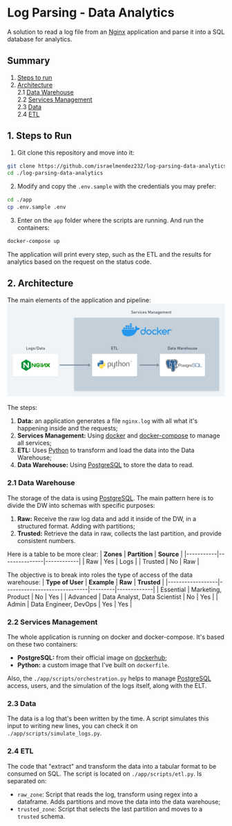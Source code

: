 # Log Parsing - Data Analytics
A solution to read a log file from an [Nginx](https://www.nginx.com/) application and parse it into a SQL database for analytics.

## Summary
1. [Steps to run](#1-steps-to-run) <br>
2. [Architecture](#2-architecture) <br>
  2.1 [Data Warehouse](#21-data-warehouse) <br>
  2.2 [Services Management](#22-services-management) <br>
  2.3 [Data](#23-data) <br>
  2.4 [ETL](#24-etl)

## 1. Steps to Run
1. Git clone this repository and move into it:
``` bash
git clone https://github.com/israelmendez232/log-parsing-data-analytics.git
cd ./log-parsing-data-analytics
```

2. Modify and copy the `.env.sample` with the credentials you may prefer:
``` bash
cd ./app
cp .env.sample .env
```

3. Enter on the `app` folder where the scripts are running. And run the containers:
``` bash
docker-compose up
```

The application will print every step, such as the ETL and the results for analytics based on the request on the status code. 

## 2. Architecture
The main elements of the application and pipeline: <br>
![Main Architecture](images/main_architecture.png "Application and Pipeline")

The steps:
1. **Data:** an application generates a file `nginx.log` with all what it's happening inside and the requests;
2. **Services Management:** Using [docker](https://www.docker.com/) and [docker-compose](https://docs.docker.com/compose/) to manage all services;
3. **ETL:** Uses [Python](https://www.python.org/) to transform and load the data into the Data Warehouse;
4. **Data Warehouse:** Using [PostgreSQL](https://www.postgresql.org/) to store the data to read.

### 2.1 Data Warehouse
The storage of the data is using [PostgreSQL](https://www.postgresql.org/). The main pattern here is to divide the DW into schemas with specific purposes:
1. **Raw:** Receive the raw log data and add it inside of the DW, in a structured format. Adding with partitions;
2. **Trusted:** Retrieve the data in raw, collects the last partition, and provide consistent numbers.

Here is a table to be more clear:
| **Zones** | **Partition** | **Source** |
|-----------|---------------|------------|
| Raw       | Yes           | Logs       |
| Trusted   | No            | Raw        |

The objective is to break into roles the type of access of the data warehouse:
| **Type of User** | **Example**                  | **Raw** | **Trusted** |
|------------------|------------------------------|---------|-------------|
| Essential        | Marketing, Product           | No      | Yes         |
| Advanced         | Data Analyst, Data Scientist | No      | Yes         |
| Admin            | Data Engineer, DevOps        | Yes     | Yes         |


### 2.2 Services Management
The whole application is running on docker and docker-compose. It's based on these two containers:
- **PostgreSQL:** from their official image on [dockerhub](https://hub.docker.com/_/postgres);
- **Python:** a custom image that I've built on `dockerfile`. 

Also, the `./app/scripts/orchestration.py` helps to manage [PostgreSQL](https://www.postgresql.org/) access, users, and the simulation of the logs itself, along with the ELT.

### 2.3 Data
The data is a log that's been written by the time. A script simulates this input to writing new lines, you can check it on `./app/scripts/simulate_logs.py`.

### 2.4 ETL
The code that "extract" and transform the data into a tabular format to be consumed on SQL. The script is located on `./app/scripts/etl.py`. Is separated on:
- `raw_zone`: Script that reads the log, transform using regex into a dataframe. Adds partitions and move the data into the data warehouse;
- `trusted_zone`: Script that selects the last partition and moves to a `trusted` schema.
